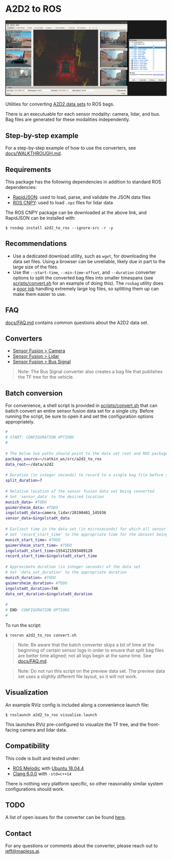 # A2D2 to ROS

![Dataset visualization](media/a2d2.png "Dataset visualization")

Utilities for converting [A2D2 data sets](https://www.a2d2.audi/) to ROS bags.

There is an executuable for each sensor modality: camera, lidar, and bus. Bag files are generated for these modalities independently.

## Step-by-step example

For a step-by-step example of how to use the converters, see [docs/WALKTHROUGH.md](docs/WALKTHROUGH.md).

## Requirements

This package has the following dependencies in addition to standard ROS dependencies:

* [RapidJSON](https://rapidjson.org/): used to load, parse, and validate the JSON data files
* [ROS CNPY](https://gitlab.com/MaplessAI/external/ros_cnpy): used to load `.npz` files for lidar data

The ROS CNPY package can be downloaded at the above link, and RapidJSON can be installed with:

```console
$ rosdep install a2d2_to_ros --ignore-src -r -y
```

## Recommendations

* Use a dedicated download utility, such as `wget`, for downloading the data set files. Using a browser can be unreliable, likely due in part to the large size of the files.
* Use the `--start-time`, `--min-time-offset`, and `--duration` converter options to split the converted bag files into smaller timespans (see [scripts/convert.sh](scripts/convert.sh) for an example of doing this). The `rosbag` utility does a [poor job](https://github.com/ros/ros_comm/issues/117) handling extremely large log files, so splitting them up can make them easier to use.

## FAQ

[docs/FAQ.md](docs/FAQ.md) contains common questions about the A2D2 data set.

## Converters

* [Sensor Fusion > Camera](docs/CAMERA_CONVERTER.md)
* [Sensor Fusion > Lidar](docs/LIDAR_CONVERTER.md)
* [Sensor Fusion > Bus Signal](docs/BUS_SIGNAL_CONVERTER.md)

> Note: The Bus Signal converter also creates a bag file that publishes the TF tree for the vehicle.

## Batch conversion

For convenience, a shell script is provided in [scripts/convert.sh](scripts/convert.sh) that can batich convert an entire sensor fusion data set for a single city. Before running the script, be sure to open it and set the configuration options appropriately.

```bash
#
# START: CONFIGURATION OPTIONS
#

# The below two paths should point to the data set root and ROS package
package_source=~/catkin_ws/src/a2d2_to_ros
data_root=~/data/a2d2

# Duration (in integer seconds) to record to a single bag file before splitting off a new one
split_duration=7

# Relative location of the sensor fusion data set being converted
# Set 'sensor_data' to the desired location
munich_data= #TODO
gaimersheim_data= #TODO
ingolstadt_data=camera_lidar/20190401_145936
sensor_data=$ingolstadt_data

# Earliest time in the data set (in microseconds) for which all sensor modalities provide data
# Set 'record_start_time' to the appropriate time for the dataset being converted
munich_start_time= #TODO
gaimersheim_start_time= #TODO
ingolstadt_start_time=1554121593489120
record_start_time=$ingolstadt_start_time

# Approximate duration (in integer seconds) of the data set
# Set 'data_set_duration' to the appropriate duration
munich_duration= #TODO
gaimersheim_duration= #TODO
ingolstadt_duration=746
data_set_duration=$ingolstadt_duration

#
# END: CONFIGURATION OPTIONS
#
```

To run the script:

```console
$ rosrun a2d2_to_ros convert.sh
```

> Note: Be aware that the batch converter skips a bit of time at the beginning of certain sensor logs in order to enusre that split bag files are better time aligned; not all logs begin at the same time. See [docs/FAQ.md](docs/FAQ.md).

> Note: Do not run this script on the preview data set. The preview data set uses a slightly different file layout, so it will not work.

## Visualization

An example RViz config is included along a convenience launch file:

```console
$ roslaunch a2d2_to_ros visualize.launch
```

This launches RViz pre-configured to visualize the TF tree, and the front-facing camera and lidar data.

## Compatibility

This code is built and tested under:

* [ROS Melodic](https://wiki.ros.org/melodic) with [Ubuntu 18.04.4](http://releases.ubuntu.com/18.04/)
* [Clang 6.0.0](https://releases.llvm.org/6.0.0/tools/clang/docs/ReleaseNotes.html) with `-std=c++14`

There is nothing very platform specific, so other reasonably similar system configurations should work.

## TODO

A list of open issues for the converter can be found [here](https://gitlab.com/MaplessAI/external/a2d2_to_ros/-/issues).

## Contact

For any questions or comments about the converter, please reach out to <jeff@mapless.ai>.
